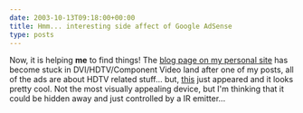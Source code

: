 ```yaml
---
date: 2003-10-13T09:18:00+00:00
title: Hmm... interesting side affect of Google AdSense
type: posts
---
```

Now, it is helping **me** to find things! The [blog page on my personal site](https://www.duncanmackenzie.net/blog/default.aspx) has become stuck in DVI/HDTV/Component Video land after one of my posts, all of the ads are about HDTV related stuff... but, [this](https://www.inday.com/rgb4x/rgb4x.htm) just appeared and it looks pretty cool. Not the most visually appealing device, but I'm thinking that it could be hidden away and just controlled by a IR emitter...
